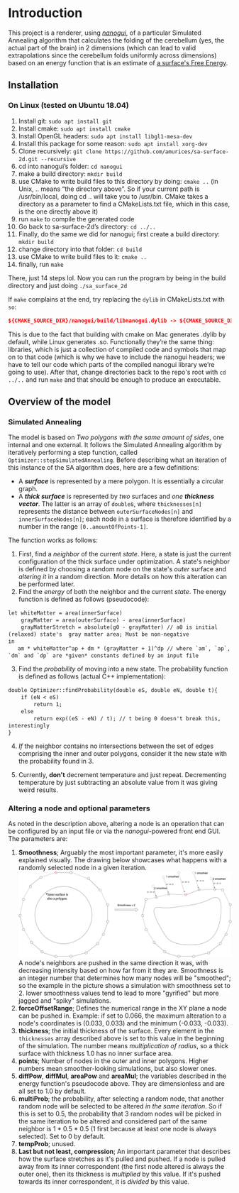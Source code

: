 # Introduction

This project is a renderer, using *[nanogui](https://github.com/wjakob/nanogui)*, of a particular Simulated Annealing algorithm that calculates the folding of the cerebellum (yes, the actual part of the brain) in 2 dimensions (which can lead to valid extrapolations since the cerebellum folds uniformly across dimensions) based on an energy function that is an estimate of [a surface's Free Energy](https://en.wikipedia.org/wiki/Surface_energy).

## Installation

### On Linux (tested on Ubuntu 18.04)
1. Install git: `sudo apt install git`
2. Install cmake: `sudo apt install cmake`
3. Install OpenGL headers: `sudo apt install libgl1-mesa-dev`
4. Install this package for some reason: `sudo apt install xorg-dev`
5. Clone recursively: `git clone https://github.com/amurices/sa-surface-2d.git --recursive`
6. cd into nanogui’s folder: `cd nanogui`
7. make a build directory: `mkdir build`
8. use CMake to write build files to this directory by doing: `cmake ..` (in Unix, .. means “the directory above”. So if your current path is /usr/bin/local, doing cd .. will take you  to /usr/bin. CMake takes a directory as a parameter to find a CMakeLists.txt file, which in this case, is the one directly above it)
9. run `make` to compile the generated code
10. Go back to sa-surface-2d’s directory: `cd ../..`
11. Finally, do the same we did for nanogui; first create a build directory: `mkdir build`
12. change directory into  that folder: `cd build`
13. use CMake to write build files to it: `cmake ..`
14. finally, run `make`

There, just 14 steps lol. Now you can run the program by being in the build directory and just doing `./sa_surface_2d`

If `make` complains at the end, try replacing the `dylib` in CMakeLists.txt with `so`:
```cmake
${CMAKE_SOURCE_DIR}/nanogui/build/libnanogui.dylib -> ${CMAKE_SOURCE_DIR}/nanogui/build/libnanogui.so
```
This is due to the fact that building with cmake on Mac generates .dylib  by default, while Linux generates .so. Functionally they’re the same thing: libraries, which is just a collection of compiled code and symbols that map on to that code (which is why we have to include the nanogui headers; we have to tell our code which parts of the compiled nanogui library we’re going to use).
After that, change directories back to the repo's root with `cd ../..` and run `make` and that should be enough to produce an executable.

## Overview of the model

### Simulated Annealing
The model is based on *Two polygons with the same amount of sides*, one internal and one external. It follows the
Simulated Annealing algorithm by iteratively performing a step function, called `Optimizer::stepSimulatedAnnealing`. Before
describing what an iteration of this instance of the SA algorithm does, here are a few definitions:
* A ***surface*** is represented by a mere polygon. It is essentially a circular graph.
* A ***thick surface*** is represented by *two* surfaces and *one* ***thickness vector***. The latter is an array of `double`s, where
`thicknesses[n]` represents the distance between `outerSurfaceNodes[n]` and `innerSurfaceNodes[n]`; each node in a surface is therefore identified by a
number in the range `[0..amountOfPoints-1]`.

The function works as follows:

1. First, find a *neighbor* of the current *state*. Here, a state is just the current configuration of
the thick surface under optimization. A state's neighbor is defined by choosing a random node on the state's
*outer* surface and *altering it* in a random direction. More details on how this alteration can be performed later.
2. Find the *energy* of both the neighbor and the current *state*. The energy function is defined as follows (pseudocode):
```
let whiteMatter = area(innerSurface)
    grayMatter = area(outerSurface) - area(innerSurface)
    grayMatterStretch = absolute(g0 - grayMatter) // a0 is initial (relaxed) state's  gray matter area; Must be non-negative
in
   am * whiteMatter^ap + dm * (grayMatter + 1)^dp // where `am`, `ap`, `dm` and `dp` are *given* constants defined by an input file
```
3. Find the *probability* of moving into a new state. The probability function is defined as follows (actual C++ implementation):
```
double Optimizer::findProbability(double eS, double eN, double t){
    if (eN < eS)
        return 1;
    else
        return exp((eS - eN) / t); // t being 0 doesn't break this, interestingly
}
```
4. *If* the neighbor contains no intersections between the set of edges comprising the inner and outer polygons,
consider it the new state with the probability found in 3.

5. Currently, **don't** decrement temperature and just repeat. Decrementing temperature by just subtracting an
absolute value from it was giving weird results.

### Altering a node and optional parameters

As noted in the description above, altering a node is an operation that can be configured by an input file or
via the *nanogui*-powered front end GUI. The parameters are:
1. **Smoothness**; Arguably the most important parameter, it's more easily explained visually. The drawing
below showcases what happens with a randomly selected node in a given iteration.
![](resources/how-smoothness-works-in-sad.png)
A node's neighbors are pushed in the same direction it was, with decreasing intensity based on how far from it
they are. Smoothness is an integer number that determines how many nodes will be "smoothed"; so the example in the picture
shows a simulation with smoothness set to 2. lower smoothness values tend to lead to more "gyrified" but more jagged and "spiky" simulations.
2. **forceOffsetRange**; Defines the numerical range in the XY plane a node can be pushed in. Example: if set to
0.066, the maximum alteration to a node's coordinates is (0.033, 0.033) and the minimum (-0.033, -0.033).
3. **thickness**; the initial thickness of the surface. Every element in the `thicknesses` array described above is
set to this value in the beginning of the simulation. The number means *multiplication of radius*, so a thick surface with
thickness 1.0 has no inner surface area.
4. **points**; Number of nodes in the outer and inner polygons. Higher numbers mean smoother-looking simulations, but
also slower ones.
5. **diffPow**, **diffMul**, **areaPow** and **areaMul**; the variables described in the energy function's pseudocode above.
They are dimensionless and are all set to 1.0 by default.
6. **multiProb**; the probability, after selecting a random node, that another random node will be selected to be
altered *in the same iteration*. So if this is set to 0.5, the probability that 3 random nodes will be picked in the same
iteration to be altered and considered part of the same neighbor is 1 * 0.5 * 0.5 (1 first because at least one node is always selected). Set
to 0 by default.
7. **tempProb**; unused.
8. **Last but not least, compression**; An important parameter that describes how the surface stretches as it's pulled
and pushed. If a node is pulled away from its inner correspondent (the first node altered is always the outer one),
then its thickness is *multiplied* by this value. If it's pushed towards its inner correspondent, it is *divided* by this value. 